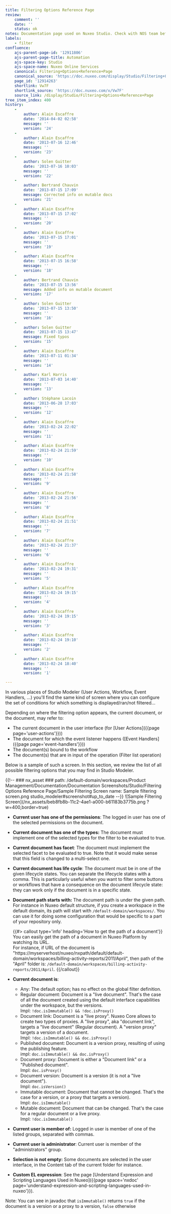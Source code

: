 ```yaml
---
title: Filtering Options Reference Page
review:
    comment: ''
    date: ''
    status: ok
notes: Documentation page used on Nuxeo Studio. Check with NOS team before deleting or moving.
labels:
    - filter
confluence:
    ajs-parent-page-id: '12911806'
    ajs-parent-page-title: Automation
    ajs-space-key: Studio
    ajs-space-name: Nuxeo Online Services
    canonical: Filtering+Options+Reference+Page
    canonical_source: 'https://doc.nuxeo.com/display/Studio/Filtering+Options+Reference+Page'
    page_id: '12914263'
    shortlink: Vw7F
    shortlink_source: 'https://doc.nuxeo.com/x/Vw7F'
    source_link: /display/Studio/Filtering+Options+Reference+Page
tree_item_index: 400
history:
    -
        author: Alain Escaffre
        date: '2014-04-02 02:58'
        message: ''
        version: '24'
    -
        author: Alain Escaffre
        date: '2013-07-16 12:46'
        message: ''
        version: '23'
    -
        author: Solen Guitter
        date: '2013-07-16 10:03'
        message: ''
        version: '22'
    -
        author: Bertrand Chauvin
        date: '2013-07-15 17:09'
        message: Corrected info on mutable docs
        version: '21'
    -
        author: Alain Escaffre
        date: '2013-07-15 17:02'
        message: ''
        version: '20'
    -
        author: Alain Escaffre
        date: '2013-07-15 17:01'
        message: ''
        version: '19'
    -
        author: Alain Escaffre
        date: '2013-07-15 16:58'
        message: ''
        version: '18'
    -
        author: Bertrand Chauvin
        date: '2013-07-15 13:56'
        message: Added info on mutable document
        version: '17'
    -
        author: Solen Guitter
        date: '2013-07-15 13:50'
        message: ''
        version: '16'
    -
        author: Solen Guitter
        date: '2013-07-15 13:47'
        message: Fixed typos
        version: '15'
    -
        author: Alain Escaffre
        date: '2013-07-11 01:34'
        message: ''
        version: '14'
    -
        author: Karl Harris
        date: '2013-07-03 14:40'
        message: ''
        version: '13'
    -
        author: Stéphane Lacoin
        date: '2013-06-28 17:03'
        message: ''
        version: '12'
    -
        author: Alain Escaffre
        date: '2013-02-24 22:02'
        message: ''
        version: '11'
    -
        author: Alain Escaffre
        date: '2013-02-24 21:59'
        message: ''
        version: '10'
    -
        author: Alain Escaffre
        date: '2013-02-24 21:58'
        message: ''
        version: '9'
    -
        author: Alain Escaffre
        date: '2013-02-24 21:56'
        message: ''
        version: '8'
    -
        author: Alain Escaffre
        date: '2013-02-24 21:51'
        message: ''
        version: '7'
    -
        author: Alain Escaffre
        date: '2013-02-24 21:37'
        message: ''
        version: '6'
    -
        author: Alain Escaffre
        date: '2013-02-24 19:31'
        message: ''
        version: '5'
    -
        author: Alain Escaffre
        date: '2013-02-24 19:15'
        message: ''
        version: '4'
    -
        author: Alain Escaffre
        date: '2013-02-24 19:15'
        message: ''
        version: '3'
    -
        author: Alain Escaffre
        date: '2013-02-24 19:10'
        message: ''
        version: '2'
    -
        author: Alain Escaffre
        date: '2013-02-24 18:40'
        message: ''
        version: '1'

---
```

In various places of Studio Modeler (User Actions, Workflow, Event Handlers, ...) you'll find the same kind of screen where you can configure the set of conditions for which something is displayed/ran/not filtered...

Depending on where the filtering option appears, the current document, or the document, may refer to:

- The current document in the user interface (for [User Actions]({{page page='user-actions'}}))
- The document for which the event listener happens ([Event Handlers]({{page page='event-handlers'}}))
- The document(s) bound to the workflow
- The document(s) that are in input of the operation (Filter list operation)

Below is a sample of such a screen. In this section, we review the list of all possible filtering options that you may find in Studio Modeler.

{{!--     ### nx_asset ###
    path: /default-domain/workspaces/Product Management/Documentation/Documentation Screenshots/Studio/Filtering Options Reference Page/Sample Filtering Screen
    name: Sample filtering screen.png
    studio_modeler#screenshot#up_to_date
--}}
![Sample Filtering Screen](/nx_assets/beb8fb8b-11c2-4ae1-a000-b61183b3775b.png ?w=400,border=true)

- **Current user has one of the permissions**: The logged in user has one of the selected permissions on the document.
- **Current document has one of the types:** The document must implement one of the selected types for the filter to be evaluated to true.
- **Current document has facet**: The document must implement the selected facet to be evaluated to true. Note that it would make sense that this field is changed to a multi-select one.
- **Current document has life cycle**: The document must be in one of the given lifecycle states. You can separate the lifecycle states with a comma. This is particularly useful when you want to filter some buttons or workflows that have a consequence on the document lifecycle state: they can work only if the document is in a specific state.
- **Document path starts with:** The document path is under the given path. For instance in Nuxeo default structure, if you create a workspace in the default domain, its path will start with `/default-domain/workspaces/`. You can use it for doing some configuration that would be specific to a part of your repository only.

    {{#> callout type='info' heading='How to get the path of a document'}}
    You can easily get the path of a document in Nuxeo Platform by watching its URL.</br>
    For instance, if URL of the document is "https://myserverhost/nuxeo/nxpath/default/default-domain/workspaces/billing-activity-reports/2011/April", then path of the "April" folder is: `/default-domain/workspaces/billing-activity-reports/2011/April`.
    {{/callout}}

- **Current document is**:

    - Any: The default option; has no effect on the global filter definition.
    - Regular document: Document is a "live document". That's the case of all the document created using the default interface capabilities under the workspace, but the versions.<br/>
        Impl: `!doc.isImmutable() && !doc.isProxy()`
    - Document link: Document is a "live proxy". Nuxeo Core allows to create two types of proxies. A "live proxy", aka "document link", targets a "live document" (Regular document). A "version proxy" targets a version of a document.<br/>
        Impl: `!doc.isImmutable() && doc.isProxy()`
    - Published document: Document is a version proxy, resulting of using the publishing feature.<br/>
        impl: `doc.isImmutable() && doc.isProxy()`
    - Document proxy: Document is either a "Document link" or a "Published document".<br/>
        Impl: `doc.isProxy()`
    - Document version: Document is a version (it is not a "live document").<br/>
        Impl: `doc.isVersion()`
    - Immutable document: Document that cannot be changed. That's the case for a version, or a proxy that targets a version).<br/>
        Impl: `doc.isImmutable()`
    - Mutable document: Document that can be changed. That's the case for a regular document or a live proxy.<br/>
        Impl: `!doc.isImmutable()`
- **Current user is member of:** Logged in user is member of one of the listed groups, separated with commas.
- **Current user is administrator**: Current user is member of the "administrators" group.
- **Selection is not empty:** Some documents are selected in the user interface, in the Content tab of the current folder for instance.
- **Custom EL expression**: See the page [Understand Expression and Scripting Languages Used in Nuxeo]({{page space='nxdoc' page='understand-expression-and-scripting-languages-used-in-nuxeo'}}).

Note: You can see in javadoc that `isImmutable()` returns `true` if the document is a version or a proxy to a version, `false` otherwise
